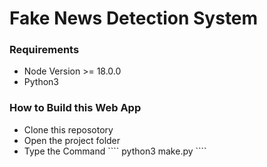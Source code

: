 # Fake News Detection System

### Requirements
<ul>
    <li> Node Version >= 18.0.0
    <li> Python3 
</ul>

### How to Build this Web App
<ul>
    <li> Clone this reposotory
    <li> Open the project folder
    <li> Type the Command ```` python3 make.py ````
    
</ul>

